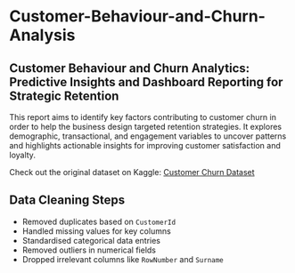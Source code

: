 # Customer-Behaviour-and-Churn-Analysis

## Customer Behaviour and Churn Analytics: Predictive Insights and Dashboard Reporting for Strategic Retention

This report aims to identify key factors contributing to customer churn in order to help the business design targeted retention strategies. It explores demographic, transactional, and engagement variables to uncover patterns and highlights actionable insights for improving customer satisfaction and loyalty.


Check out the original dataset on Kaggle: [Customer Churn Dataset](https://www.kaggle.com/datasets/radheshyamkollipara/bank-customer-churn)

## Data Cleaning Steps

- Removed duplicates based on `CustomerId`
- Handled missing values for key columns
- Standardised categorical data entries
- Removed outliers in numerical fields
- Dropped irrelevant columns like `RowNumber` and `Surname`
